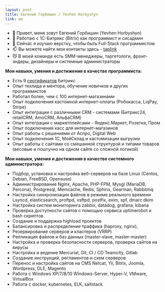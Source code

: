 ```yaml
---
layout: post
title: Евгений Горбишин / Yevhen Horbyshyn
link: me
---
```


- 👋 Привет, меня зовут Евгений Горбишин (Yevhen Horbyshyn)
- 👀 Работаю с 1С-Битрикс (Bitrix) как программист и сисадмин
- 🌱 Сейчас я изучаю верстку, чтобы быть Full-Stack программистом
- 📫 Вы можете найти мои контакты здесь - <a href="https://taplink.cc/horbyshyn">taplink</a>
- 😼 В моей команде есть SMM-менеджеры, таргетологи, фронт-эндеры, дизайнеры и системные администраторы

<b>Мои навыки, умения и достижения в качестве программиста:</b>
- Есть 9 <a href="https://dev.1c-bitrix.ru/learning/resume.php?ID=78234272-338920">сертификатов</a> Битрикс
- Опыт техлида и ментора, обучение новичков и других программистов
- Работал более, чем с 100 интернет-магазинами
- Опыт подключения кастомной интернет-оплаты (Робокасса, LiqPay, Stripe)
- Опыт интеграции с различными CRM - системами (Битрикс24, retailCRM, AmoCRM, АльфаCRM)
- Опыт интеграции с маркетплейсами - Яндекс.Маркет, Розетка, Пром
- Опыт подключения касс для интернет-магазинов
- Опыт работы с решениями от Аспро, Digital Web
- Опыт подключения 1С, МойСклад и кастомизации выгрузки
- Опыт работы с сайтами со смешанной структурой и типами товаров (весовые и поштучно на одном сайте со сложной логикой)

<b>Мои навыки, умения и достижения в качестве системного администратора:</b>
- Подбор, установка и настройка веб-серверов на базе Linux (Centos, Debian, FreeBSD, Opensuse)
- Администрирование Nginx, Apache, PHP-FPM, Mysgl (MariaDB, Percona), Postgresql, Memcache, Redis, Sphinx, Gearman, Rabbitmq
- Настройка синхронизации файлов в режиме реального времени Lsyncd, elasticsearch, proftpd, vsftpd, postfix, exim, spf, dmarc dkim
- Настройка систем мониторинга zabbix, datadog, grafana, kibana
- Проверка доступности сайтов с помощью сервиса uptimerobot и bash скриптов
- Создание и поддержка highload проектов
- Балансировка и распределение траффика (haproxy, nginx),
- Резервирование серверов и кластеров (VRRP)
- Репликация файлов и баз данных (master-slave, master-master)
- Настройка и проверка безопасности серверов, проверка сайтов на вирусы
- Настройка и ведение Mercurial, Git, CI / CD Teamcity, Gitlab
- Создание инструкций, регламентов и схем серверов
- Перенос и настройка сайтов на CMS Netcat, Yii, Bitrix, Joomla, Wordpress, DLE, Magento
- Работа с Windows XP/7/8/10 Windows-Server, Hyper-V, VMware, VirtualBox
- Работа с docker, kubernetes, ELK, saltstack